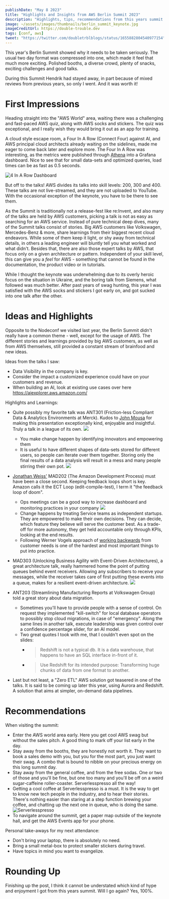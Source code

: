 ```yaml
---
publishDate: "May 8 2023"
title: "Highlights and Insights from AWS Berlin Summit 2023"
description: "Highlights, tips, recommendations from this years summit."
image: ~/assets/images/thumbnails/berlin_summit_keynote.jpg
imageCreditUrl: https://double-trouble.dev
tags: [conf, aws]
tweet: "https://twitter.com/doubletrblblogs/status/1655882804540977154"
---
```


This year's Berlin Summit showed why it needs to be taken seriously. The usual two day format was
compressed into one, which made it feel that much more exciting. Polished booths, a diverse crowd,
plenty of snacks, exciting challenges and good talks.

During this Summit Hendrik had stayed away, in part because of mixed reviews from
previous years, so only I went. And it was worth it!

# First Impressions

Heading straight into the "AWS World" area, waiting there was a challenging and fast-paced AWS quiz,
along with AWS socks and stickers. The quiz was exceptional, and I really wish they would bring it
out as an app for training.

A cloud style escape room, a Four In A Row (Connect Four) against AI, and AWS principal cloud
architects already waiting on the sidelines, made me eager to come back later and
explore more. The Four In A Row was interesting, as the metrics were published through
[Athena](https://docs.aws.amazon.com/athena/latest/ug/what-is.html) into a Grafana dashboard. Nice
to see that for small data-sets and optimized queries, load times can be as fast as 0.5 seconds.

![4 In A Row Dashboard](/src/assets/images/berlin_summit_2023_review/berlin_summit_4_in_a_row.jpg)

But off to the talks! AWS divides its talks into skill levels: 200, 300 and 400. These talks are
not live-streamed, and they are not uploaded to YouTube. With the occasional exception of the
keynote, you have to be there to see them.


As the Summit is traditionally not a release-fest like re:Invent, and also many of the talks are
held by AWS customers, picking a talk is not as easy as searching for an AWS service. Instead of
pure technical deep dives, many of the Summit talks consist of stories. Big AWS customers like
Volkswagen, Mercedes-Benz & more, share learnings from their biggest recent cloud endeavors. While
some of them keep it light, or shy away from technical details, in others a leading engineer will
bluntly tell you what worked and what didn't. Besides that, there are also those expert talks by
AWS, that focus only on a given architecture or pattern. Independent of your skill level, this can
give you a *feel* for AWS - something that cannot be found in the documentation, the product video
or in tutorials.

While I thought the keynote was underwhelming due to its overly heroic focus on the situation in
Ukraine, and the boring talk from Siemens, what followed was much better. After past years of swag
hunting, this year I was satisfied with the AWS socks and stickers I got early on, and got sucked
into one talk after the other.

# Ideas and Highlights

Opposite to the Nodeconf we visited last year, the Berlin Summit didn't really have a common
theme - well, except for the usage of AWS. The different stories and learnings provided by big AWS
customers, as well as from AWS themselves, still provided a constant stream of brainfood and new
ideas.

Ideas from the talks I saw:
- Data Visibility in the company is key.
- Consider the impact a customized experience could have on your customers and revenue.
- When building an AI, look at existing use cases over here https://aiexplorer.aws.amazon.com/

Highlights and Learnings:
- Quite possibly my favorite talk was ANT301 (Friction-less Compliant Data & Analytics Environments
  at Merck). Kudos to [John Mousa](https://www.linkedin.com/in/johnmousa/) for making this
  presentation exceptionally kind, enjoyable and insightful. Truly a talk in a league of its own.
  ![](/src/assets/images/berlin_summit_2023_review/ant301_people.jpg)
  - You make change happen by identifying innovators and empowering them
  - It is useful to have different shapes of data-sets stored for different users, so people can
    iterate over them together. Storing only the final results of a data analysis will result in a
    mess and many people stirring their own pot.
    ![](/src/assets/images/berlin_summit_2023_review/ant301_layers.jpg)
- [Jonathan Weiss'](https://www.linkedin.com/in/jonathan-weiss-26938622/) MAD202 (The Amazon
  Development Process) must have been a close second. Keeping feedback loops short is key. Amazon
  calls it the ECT Loop (edit-compile-test), I term it "the feedback loop of doom".
  - Ops meetings can be a good way to increase dashboard and monitoring practices in your company
    ![](/src/assets/images/berlin_summit_2023_review/mad202_ops_meetings.jpg)
  - Change happens by treating Service teams as independent startups. They are empowered to make
    their own decisions. They can decide, which feature they believe will serve the customer
    best. As a trade-off for more autonomy, they get held accountable only through KPIs, looking
    at the end results.
  - Following Werner Vogels approach of [working
    backwards](https://www.allthingsdistributed.com/2006/11/working_backwards.html) from customer
    needs is one of the hardest and most important things to put into practice.
- MAD303 (Unlocking Business Agility with Event-Driven Architectures), a great architecture talk,
  really hammered home the point of putting queues behind event receivers. Allowing any subscribers
  to receive your messages, while the receiver takes care of first putting these events into a
  queue, makes for a resilient event-driven architecture.
  ![](/src/assets/images/berlin_summit_2023_review/mad303_pattern.jpg)
- ANT203 (Streamlining Manufacturing Reports at Volkswagen Group) told a great story about data
  migration.
  - Sometimes you'll have to provide people with a sense of control. On request they implemented
    "kill-switch" for local database operators to possibly stop cloud migrations, in case of
    "emergency". Along the same lines in another talk, execute leadership was given control over a
    confidence percentage slider, for an AI model.
  - Two great quotes I took with me, that I couldn't even spot on the slides:
    - > Redshift is not a typical db. It is a data warehouse, that happens to have an SQL interface
      in-front of it.
    - > Use Redshift for its intended purpose: Transforming huge chunks of data from one format to another.

- Last but not least, a "Zero ETL" AWS solution got teasered in one of the talks. It is said to be
  coming up later this year, using Aurora and Redshift. A solution that aims at simpler, on-demand
  data pipelines.


# Recommendations

When visiting the summit:
- Enter the AWS world area early. Here you get cool AWS swag but without the sales pitch. A good
  thing to mark off your list early in the day.
- Stay away from the booths, they are honestly not worth it. They want to book a sales demo with
  you, but you for the most part, you just want their swag. A combo that is bound to nibble on
  your precious energy on this long summit day.
- Stay away from the general coffee, and from the free sodas. One or two of those and you'll be
  fine, but one too many and you'll be off on a weird sugar-caffeine
  roller-coaster. Serverlesspresso all the way!
- Getting a cool coffee at Serverlesspresso is a must. It is the way to get to know new tech
  people in the industry, and to hear their stories. There's nothing easier than staring at a step
  function brewing your coffee, and chatting up the next one in queue, who is doing the same.
  ![Serverlesspresso](/src/assets/images/berlin_summit_2023_review/berlin_summit_23_serverlesspresso.jpg)
- To navigate around the summit, get a paper map outside of the keynote hall, and get the AWS
  Events app for your phone.


Personal take-aways for my next attendance:
- Don't bring your laptop, there is absolutely no need.
- Bring a small metal-box to protect smaller stickers during travel.
- Have topics in mind you want to evangelize.


# Rounding Up

Finishing up the post, I think it cannot be understated which kind of hype and enjoyment I got
from this years summit. Will I go again? Yes, 100%.
